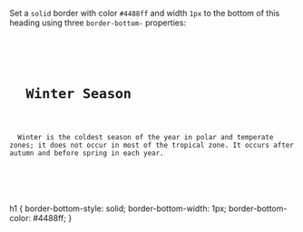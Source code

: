 Set a `solid` border
with color `#4488ff` and width `1px`
to the bottom of this heading using three `border-bottom-` properties:

<codeblock language="css" type="exercise" testMode="fixedInput">
<code>
<panel language="html">
<h1>
  Winter Season
</h1>
<p>
  Winter is the coldest season of the year in polar and temperate zones; it does not occur in most of the tropical zone. It occurs after autumn and before spring in each year.
</p>
</panel>
<panel language="css">

</panel>
</code>

<solution>
h1 {
  border-bottom-style: solid;
  border-bottom-width: 1px;
  border-bottom-color: #4488ff;
}
</solution>
</codeblock>